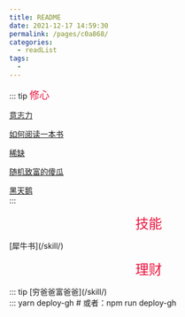 ```yaml
---
title: README
date: 2021-12-17 14:59:30
permalink: /pages/c0a868/
categories:
  - readList
tags:
  - 
---
```



::: tip <font face="微软雅黑" color="#ea163f" size="4">修心</font>

[意志力](/readList/)<br/>

[如何阅读一本书](/readList/)<br/>

[稀缺](/readList/)<br/>

[随机致富的傻瓜](/readList/)<br/>

[黑天鹅](/readList/)<br/>
:::
<p align="center"><font face="微软雅黑" color="#ea163f" size="5">技能</font></p>
[犀牛书](/skill/)<br/>
<p align="center"><font face="微软雅黑" color="#ea163f" size="5">理财</font></p>
::: tip
[穷爸爸富爸爸](/skill/)<br/>
:::
yarn deploy-gh # 或者：npm run deploy-gh    